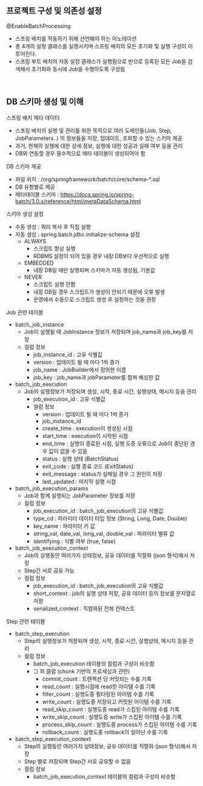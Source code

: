 
## 프로젝트 구성 및 의존성 설정

@EnableBatchProcessing
- 스프링 배치를 작동하기 위해 선언해야 하는 어노테이션
- 총 4개의 설정 클래스를 실행시키며 스프링 배치의 모든 초기화 및 실행 구성이 이루어진다.
- 스프링 부트 배치의 자동 설정 클래스가 실행됨으로 빈으로 등록된 모든 Job을 검색해서 초기화와 동시에 Job을 수행하도록 구성됨

<br />

## DB 스키마 생성 및 이해
스프링 배치 메타 데이터
- 스프링 배치의 실행 및 관리를 위한 목적으로 여러 도메인들(Job, Step, JobParameters..) 의 정보들을 저장, 업데이트, 조회할 수 있는 스키마 제공
- 과거, 현재의 실행에 대한 상세 정보, 실행에 대한 성공과 실패 여부 등을 관리
- DB와 연동할 경우 필수적으로 메타 테이블이 생성되어야 함

DB 스키마 제공
- 파일 위치 : /org/springframework/batch/core/schema-*.sql
- DB 유형별로 제공
- 메타테이블 스키마 : https://docs.spring.io/spring-batch/3.0.x/reference/html/metaDataSchema.html

스키마 생성 설정
- 수동 생성 : 쿼리 복사 후 직접 실행
- 자동 생성 : spring.batch.jdbc.initialize-schema 설정
    - ALWAYS
        - 스크립트 항상 실행
        - RDBMS 설정이 되어 있을 경우 내장 DB보다 우선적으로 실행
    - EMBEDDED
        - 내장 DB일 때만 실행되며 스키마가 자동 생성됨, 기본값
    - NEVER
        - 스크립트 실행 안함
        - 내장 DB일 경우 스크립트가 생성이 안되기 때문에 오류 발생
        - 운영에서 수동으로 스크립트 생성 후 설정하는 것을 권장

Job 관련 테이블
- batch_job_instance
  - Job이 실행될 때 JobInstance 정보가 저장되며 job_name과 job_key를 저장
  - 컬럼 정보
    - job_instance_id : 고유 식별값
    - version : 업데이트 될 때 마다 1씩 증가
    - job_name : JobBuilder에서 정의한 이름
    - job_key : job_name과 jobParameter를 합쳐 해싱한 값
- batch_job_execution
  - Job의 실행정보가 저장되며 생성, 시작, 종료 시간, 실행상태, 메시지 등을 관리
    - job_execution_id : 고유 식별값
    - 컬럼 정보
      - version : 업데이트 될 때 마다 1씩 증가
      - job_instance_id
      - create_time : execution이 생성된 시점
      - start_time : execution이 시작된 시점
      - end_time : 실행이 종료된 시점, 실행 도중 오류으로 Job이 중단된 경우 값이 없을 수 있음
      - status : 실행 상태 (BatchStatus)
      - exit_code : 실행 종료 코드 (ExitStatus)
      - exit_message : status가 실패일 경우 그 원인이 저장
      - last_updated : 마지막 실행 시점
- batch_job_execution_params
  - Job과 함께 실행되는 JobParameter 정보를 저장
  - 컬럼 정보
    - job_execution_id : batch_job_execution의 고유 식별값
    - type_cd : 파라미터 데이터 타입 정보 (String, Long, Date, Double)
    - key_name : 파라미터 키 값
    - string_val, date_val, long_val, double_val : 파라미터 밸류 값
    - identifying : 식별 여부 (true, false)
- batch_job_execution_context
  - Job의 실행동안 여러가지 상태정보, 공유 데이터를 직렬화 (json 형식)해서 저장
  - Step간 서로 공유 가능
  - 컬럼 정보
    - job_execution_id : batch_job_execution의 고유 식별값
    - short_context : job의 실행 상태 저장, 공유 데이터 등의 정보를 문자열로 저장
    - serialized_context : 직렬화된 전체 컨텍스트

Step 관련 테이블
- batch_step_execution
  - Step의 실행정보가 저장되며 생성, 시작, 종료 시간, 실행상태, 메시지 등을 관리
  - 컬럼 정보
    - batch_job_execution 테이블의 컬럼과 구성이 비슷함
    - 그 외 클럼 (chunk 기반의 프로세싱과 관련)
      - commit_count : 트랜잭션 당 커밋되는 수를 기록
      - read_count : 실행시점에 read한 아이템 수를 기록
      - filter_count : 실행도중 필터링된 아이템 수를 기록
      - write_count : 실행도중 저장되고 커밋된 아이템 수를 기록
      - read_skip_count : 실행도중 read가 스킵된 아이템 수를 기록
      - write_skip_count : 실행도중 write가 스킵된 아이템 수를 기록
      - process_skip_count : 실행도중 process가 스킵된 아이템 수를 기록
      - rollback_count : 실행도중 rollback이 일어난 수를 기록
- batch_step_execution_context
  - Step의 실행동안 여러가지 상태정보, 공유 데이터를 직렬화 (json 형식)해서 저장
  - Step 별로 저장되며 Step간 서로 공유할 수 없음
  - 컬럼 정보
    - batch_job_execution_context 테이블의 컬럼과 구성이 비슷함
